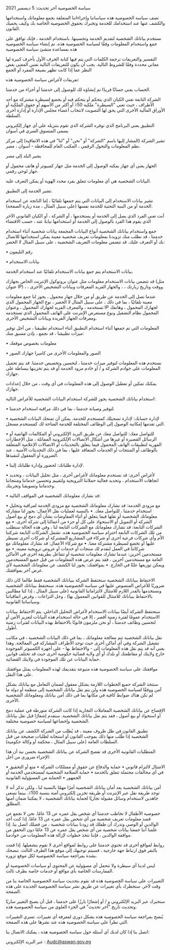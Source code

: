 سياسة الخصوصية آخر تحديث: 5 ديسمبر 2021

تصف سياسة الخصوصية هذه سياساتنا وإجراءاتنا المتعلقة بجمع معلوماتك واستخدامها والكشف عنها عند استخدامك للخدمة وتخبرك بحقوق الخصوصية الخاصة بك وكيف يحميك القانون.

نستخدم بياناتك الشخصية لتقديم الخدمة وتحسينها. باستخدام الخدمة ، فإنك توافق على جمع واستخدام المعلومات وفقًا لسياسة الخصوصية هذه. تم إنشاء سياسة الخصوصية هذه بمساعدة منشئ سياسة الخصوصية

التفسير والتعريفات ترجمة الكلمات التي يتم فيها كتابة الحرف الأول بأحرف كبيرة لها معاني محددة وفقًا للشروط التالية. يجب أن يكون للتعريفات التالية نفس المعنى بغض النظر عما إذا كانت تظهر بصيغة المفرد أو الجمع

تعريفات لأغراض سياسة الخصوصية هذه:

الحساب يعني حسابًا فريدًا تم إنشاؤه لك للوصول إلى خدمتنا أو أجزاء من خدمتنا.

الشركة التابعة تعني الكيان الذي يتحكم أو يتحكم فيه أو يخضع لسيطرة مشتركة مع أحد الأطراف ، حيث تعني "السيطرة" ملكية 50٪ أو أكثر من الأسهم أو حقوق الملكية أو الأوراق المالية الأخرى التي يحق لها التصويت لانتخاب أعضاء مجلس الإدارة أو إدارة أخرى السلطة.

 التطبيق يعني البرنامج الذي توفره الشركة الذي تقوم بتنزيله على أي جهاز إلكتروني يسمى المتسوق السري في أسوان

تشير الشركة (المشار إليها باسم "الشركة" أو "نحن" أو "لنا" في هذه الاتفاقية) إلى مركز نظم المعلومات والتحول الرقمي ، المكتب العام للمحافظة - أسوان ، مصر.

يشير البلد إلى مصر

الجهاز يعني أي جهاز يمكنه الوصول إلى الخدمة مثل جهاز كمبيوتر أو هاتف محمول أو جهاز لوحي رقمي.

البيانات الشخصية هي أي معلومات تتعلق بفرد محدد الهوية أو يمكن التعرف عليه.

تشير الخدمة إلى التطبيق.


تشير بيانات الاستخدام إلى البيانات التي يتم جمعها تلقائيًا ، إما الناتجة عن استخدام الخدمة أو من البنية التحتية للخدمة نفسها (على سبيل المثال ، مدة زيارة الصفحة).

أنت تعني الفرد الذي يصل إلى الخدمة أو يستخدمها ، أو الشركة ، أو الكيان القانوني الآخر الذي يقوم هذا الفرد بالوصول إلى الخدمة أو استخدامها نيابةً عنه ، حسب الاقتضاء

جمع واستخدام بياناتك الشخصية أنواع البيانات المجمعة بيانات شخصية أثناء استخدام خدمتنا ، قد نطلب منك تزويدنا بمعلومات تعريف شخصية معينة يمكن استخدامها للاتصال بك أو التعرف عليك. قد تتضمن معلومات التعريف الشخصية ، على سبيل المثال لا الحصر:

• رقم التليفون

• بيانات الاستخدام

بيانات الاستخدام يتم جمع بيانات الاستخدام تلقائيًا عند استخدام الخدمة.

قد تتضمن بيانات الاستخدام معلومات مثل عنوان بروتوكول الإنترنت الخاص بجهازك (مثل عنوان IP) ، ، ووقت وتاريخ زيارتك ، ، والجهاز الفريد المعرفات وبيانات التشخيص الأخرى.

عندما تصل إلى الخدمة عن طريق أو من خلال جهاز محمول ، يجوز لنا جمع معلومات معينة تلقائيًا ، بما في ذلك ، على سبيل المثال لا الحصر ، نوع الجهاز المحمول الذي تستخدمه ، والمعرف الفريد لجهازك المحمول ، وعنوان IP لجهازك المحمول ، وهاتفك المحمول نظام التشغيل ونوع مستعرض الإنترنت على الهاتف المحمول الذي تستخدمه ومعرفات الجهاز الفريدة وبيانات التشخيص الأخرى.

المعلومات التي تم جمعها أثناء استخدام التطبيق أثناء استخدام تطبيقنا ، من أجل توفير ميزات تطبيقنا ، قد نجمع ، بإذن مسبق منك:

• معلومات بخصوص موقعك

• الصور والمعلومات الأخرى من كاميرا جهازك الصور

نستخدم هذه المعلومات لتوفير ميزات خدمتنا ، لتحسين وتخصيص خدمتنا. قد يتم تحميل المعلومات على خوادم الشركة و / أو خادم مزود الخدمة أو قد يتم تخزينها ببساطة على جهازك.

يمكنك تمكين أو تعطيل الوصول إلى هذه المعلومات في أي وقت ، من خلال إعدادات جهازك.

استخدام بياناتك الشخصية يجوز للشركة استخدام البيانات الشخصية للأغراض التالية:

• لتوفير وصيانة خدمتنا ، بما في ذلك مراقبة استخدام خدمتنا.

• لإدارة حسابك: لإدارة تسجيلك كمستخدم للخدمة. يمكن أن تمنحك البيانات الشخصية التي تقدمها إمكانية الوصول إلى الوظائف المختلفة للخدمة المتاحة لك كمستخدم مسجل.

• للتواصل معك: للتواصل معك عن طريق البريد الإلكتروني أو المكالمات الهاتفية أو الرسائل القصيرة أو غيرها من أشكال الاتصالات الإلكترونية المماثلة ، مثل الإخطارات الفورية لتطبيقات الهاتف المحمول فيما يتعلق بالتحديثات أو الاتصالات الإعلامية المتعلقة بالوظائف أو المنتجات أو الخدمات المتعاقد عليها ، بما في ذلك التحديثات الأمنية ، عند الضرورة أو المعقول لتنفيذها.

• لإدارة طلباتك: لحضور وإدارة طلباتك إلينا.

• لأغراض أخرى: قد نستخدم معلوماتك لأغراض أخرى ، مثل تحليل البيانات ، وتحديد اتجاهات الاستخدام ، وتحديد فعالية حملاتنا الترويجية ولتقييم وتحسين خدماتنا ومنتجاتنا وخدماتنا وتسويقنا وتجربتك.

• قد نشارك معلوماتك الشخصية في المواقف التالية:

• مع مزودي الخدمة: قد نشارك معلوماتك الشخصية مع مزودي الخدمة لمراقبة وتحليل استخدام خدمتنا ، للتواصل معك. • بالنسبة لعمليات نقل الأعمال: يجوز لنا مشاركة معلوماتك الشخصية أو نقلها فيما يتعلق أو أثناء المفاوضات بشأن أي دمج أو بيع أصول الشركة أو التمويل أو الاستحواذ على كل أو جزء من أعمالنا إلى شركة أخرى. • مع الشركات التابعة: قد نشارك معلوماتك مع الشركات التابعة لنا ، وفي هذه الحالة سنطلب من تلك الشركات التابعة احترام سياسة الخصوصية هذه. تشمل الشركات التابعة شركتنا الأم وأي شركات فرعية أخرى أو شركاء في المشاريع المشتركة أو شركات أخرى نسيطر عليها أو تخضع لسيطرة مشتركة معنا. • مع شركاء الأعمال: قد نشارك معلوماتك مع شركائنا في العمل لنقدم لك منتجات أو خدمات أو عروض ترويجية معينة. • مع مستخدمين آخرين: عندما تشارك معلومات شخصية أو تتفاعل بطريقة أخرى في الأماكن العامة مع مستخدمين آخرين ، فقد يتم عرض هذه المعلومات من قبل جميع المستخدمين ويمكن توزيعها علنًا في الخارج. • بموافقتك: يجوز لنا الكشف عن معلوماتك الشخصية لأي غرض آخر بموافقتك.

الاحتفاظ ببياناتك الشخصية ستحتفظ الشركة ببياناتك الشخصية فقط طالما كان ذلك ضروريًا للأغراض المنصوص عليها في سياسة الخصوصية هذه. سنحتفظ ببياناتك الشخصية ونستخدمها بالقدر اللازم للامتثال لالتزاماتنا القانونية (على سبيل المثال ، إذا كنا مطالبين بالاحتفاظ ببياناتك للامتثال للقوانين المعمول بها) ، وحل النزاعات ، وفرض اتفاقياتنا وسياساتنا القانونية.

ستحتفظ الشركة أيضًا ببيانات الاستخدام لأغراض التحليل الداخلي. يتم الاحتفاظ ببيانات الاستخدام عمومًا لفترة زمنية أقصر ، إلا في حالة استخدام هذه البيانات لتعزيز الأمن أو لتحسين وظائف خدمتنا ، أو نحن ملزمون قانونًا بالاحتفاظ بهذه البيانات لفترات زمنية أطول.

نقل بياناتك الشخصية تتم معالجة معلوماتك ، بما في ذلك البيانات الشخصية ، في مكاتب تشغيل الشركة وفي أي أماكن أخرى حيث توجد الأطراف المشاركة في المعالجة. وهذا يعني أنه قد يتم نقل هذه المعلومات إلى - والاحتفاظ بها - على أجهزة الكمبيوتر الموجودة خارج ولايتك أو مقاطعتك أو بلدك أو أي ولاية قضائية حكومية أخرى حيث قد تختلف قوانين حماية البيانات عن تلك الموجودة في ولايتك القضائية.

موافقتك على سياسة الخصوصية هذه متبوعة بتقديمك لهذه المعلومات يمثل موافقتك على هذا النقل.

ستتخذ الشركة جميع الخطوات اللازمة بشكل معقول لضمان التعامل مع بياناتك بشكل آمن ووفقًا لسياسة الخصوصية هذه ولن يتم نقل بياناتك الشخصية إلى منظمة أو دولة ما لم تكن هناك ضوابط كافية في مكانها بما في ذلك أمن بياناتك ومعلوماتك الشخصية الأخرى.

الإفصاح عن بياناتك الشخصية المعاملات التجارية إذا كانت الشركة متورطة في عملية دمج أو استحواذ أو بيع أصول ، فقد يتم نقل بياناتك الشخصية. سنقدم إشعارًا قبل نقل بياناتك الشخصية وإخضاعها لسياسة خصوصية مختلفة.

تطبيق القانون في ظل ظروف معينة ، قد يُطلب من الشركة الكشف عن بياناتك الشخصية إذا طُلب منها ذلك بموجب القانون أو استجابة لطلبات صحيحة من قبل السلطات العامة (على سبيل المثال ، محكمة أو وكالة حكومية).

المتطلبات القانونية الأخرى قد تفصح الشركة عن بياناتك الشخصية بحسن نية أن هذا الإجراء ضروري من أجل:

• الامتثال لالتزام قانوني • حماية والدفاع عن حقوق أو ممتلكات الشركة • منع أو التحقيق في أي مخالفات محتملة تتعلق بالخدمة • حماية السلامة الشخصية لمستخدمي الخدمة أو الجمهور • الحماية من المسؤولية القانونية

أمن بياناتك الشخصية يعد أمان بياناتك الشخصية أمرًا مهمًا بالنسبة لنا ، ولكن تذكر أنه لا توجد طريقة نقل عبر الإنترنت أو طريقة تخزين إلكتروني آمنة بنسبة 100٪. بينما نسعى جاهدين لاستخدام وسائل مقبولة تجاريًا لحماية بياناتك الشخصية ، لا يمكننا ضمان أمنها المطلق.

خصوصية الأطفال لا تخاطب خدمتنا أي شخص يقل عمره عن 13 عامًا. نحن لا نجمع عن قصد معلومات تعريف شخصية من أي شخص يقل عمره عن 13 عامًا. إذا كنت أحد الوالدين أو الوصي وتدرك أن طفلك قد زودنا ببيانات شخصية ، من فضلك اتصل بنا. إذا علمنا أننا جمعنا بيانات شخصية من أي شخص يقل عمره عن 13 عامًا دون التحقق من موافقة الوالدين ، فإننا نتخذ خطوات لإزالة هذه المعلومات من خوادمنا.

روابط لمواقع أخرى قد تحتوي خدمتنا على روابط لمواقع أخرى لا نقوم بتشغيلها. إذا قمت بالنقر فوق ارتباط جهة خارجية ، فسيتم توجيهك إلى موقع هذا الطرف الثالث. ننصحك بشدة بمراجعة سياسة الخصوصية لكل موقع تزوره.

ليس لدينا أي سيطرة ولا نتحمل أي مسؤولية عن المحتوى أو سياسات الخصوصية أو الممارسات الخاصة بأي مواقع أو خدمات خاصة بطرف ثالث.

التغييرات على سياسة الخصوصية هذه قد نقوم بتحديث سياسة الخصوصية الخاصة بنا من وقت لآخر. سنخطرك بأي تغييرات عن طريق نشر سياسة الخصوصية الجديدة على هذه الصفحة.

سنخبرك عبر البريد الإلكتروني و / أو إشعارًا بارزًا على خدمتنا ، قبل أن يصبح التغيير ساريًا وتحديث تاريخ "آخر تحديث" في الجزء العلوي من سياسة الخصوصية هذه.

يُنصح بمراجعة سياسة الخصوصية هذه بشكل دوري لمعرفة أي تغييرات. تسري التغييرات التي تطرأ على سياسة الخصوصية هذه عند نشرها على هذه الصفحة.

اتصل بنا إذا كان لديك أي أسئلة حول سياسة الخصوصية هذه ، يمكنك الاتصال بنا:

عبر البريد الإلكتروني : Audc@aswan.gov.eg
